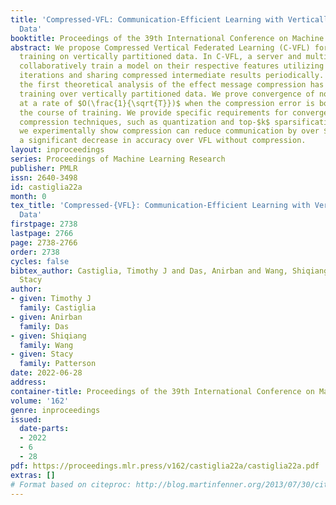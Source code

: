 ```yaml
---
title: 'Compressed-VFL: Communication-Efficient Learning with Vertically Partitioned
  Data'
booktitle: Proceedings of the 39th International Conference on Machine Learning
abstract: We propose Compressed Vertical Federated Learning (C-VFL) for communication-efficient
  training on vertically partitioned data. In C-VFL, a server and multiple parties
  collaboratively train a model on their respective features utilizing several local
  iterations and sharing compressed intermediate results periodically. Our work provides
  the first theoretical analysis of the effect message compression has on distributed
  training over vertically partitioned data. We prove convergence of non-convex objectives
  at a rate of $O(\frac{1}{\sqrt{T}})$ when the compression error is bounded over
  the course of training. We provide specific requirements for convergence with common
  compression techniques, such as quantization and top-$k$ sparsification. Finally,
  we experimentally show compression can reduce communication by over $90%$ without
  a significant decrease in accuracy over VFL without compression.
layout: inproceedings
series: Proceedings of Machine Learning Research
publisher: PMLR
issn: 2640-3498
id: castiglia22a
month: 0
tex_title: 'Compressed-{VFL}: Communication-Efficient Learning with Vertically Partitioned
  Data'
firstpage: 2738
lastpage: 2766
page: 2738-2766
order: 2738
cycles: false
bibtex_author: Castiglia, Timothy J and Das, Anirban and Wang, Shiqiang and Patterson,
  Stacy
author:
- given: Timothy J
  family: Castiglia
- given: Anirban
  family: Das
- given: Shiqiang
  family: Wang
- given: Stacy
  family: Patterson
date: 2022-06-28
address:
container-title: Proceedings of the 39th International Conference on Machine Learning
volume: '162'
genre: inproceedings
issued:
  date-parts:
  - 2022
  - 6
  - 28
pdf: https://proceedings.mlr.press/v162/castiglia22a/castiglia22a.pdf
extras: []
# Format based on citeproc: http://blog.martinfenner.org/2013/07/30/citeproc-yaml-for-bibliographies/
---
```

